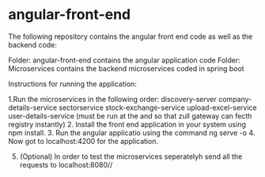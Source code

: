# angular-front-end

The following repository contains the angular front end code as well as the backend code:

Folder: angular-front-end contains the angular application code
Folder: Microservices contains the backend microservices coded in spring boot

Instructions for running the application:

1.Run the microservices in the following order:
              discovery-server
              company-details-service
              sectorservice
              stock-exchange-service
              upload-excel-service
              user-details-service (must be run at the and so that zull gateway can fecth registry instantly)
2. Install the front end application in your system using npm install.
3. Run the angular applicatio using the command ng serve -o
4. Now got to localhost:4200 for the application.

5. (Optional) In order to test the microservices seperatelyh send all the requests to localhost:8080/<microservice name>/<URL PATH defined in controller>

